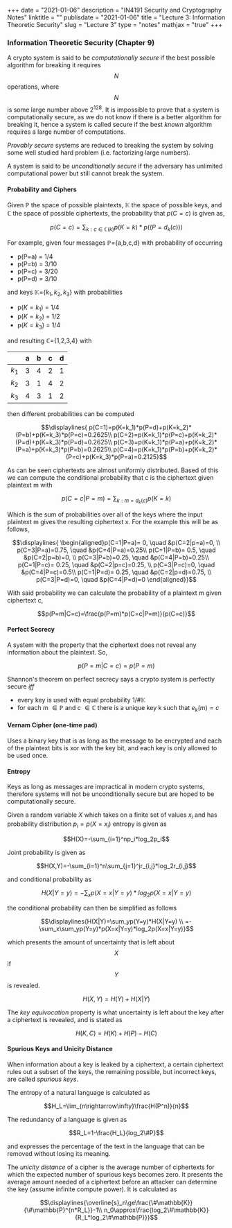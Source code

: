 +++
date = "2021-01-06"
description = "IN4191 Security and Cryptography Notes"
linktitle = ""
publisdate = "2021-01-06"
title = "Lecture 3: Information Theoretic Security"
slug = "Lecture 3"
type = "notes"
mathjax = "true"
+++

### Information Theoretic Security (Chapter 9)

A crypto system is said to be _computationally secure_ if the best possible algorithm for breaking it requires $$N$$ operations,
where $$N$$ is some large number above $2^{128}$. It is impossible to prove that a system is computationally secure, as
we do not know if there is a better algorithm for breaking it, hence a system is called secure if the best _known_ algorithm
requires a large number of computations.

_Provably secure_ systems are reduced to breaking the system by solving some well studied hard problem (i.e. factorizing large
numbers).

A system is said to be _unconditionally secure_ if the adversary has unlimited computational power but still cannot break
 the system.

#### Probability and Ciphers

 Given $\mathbb{P}$ the space of possible plaintexts, $\mathbb{K}$ the space of possible keys, and $\mathbb{C}$ the space of possible ciphertexts,
the probability that $p(C=c)$ is given as,

$$p(C=c) = \sum_{k:c\in \mathbb{C}(k)}p(K=k)*p((P=d_k(c)))$$

For example, given four messages $\mathbb{P}$={a,b,c,d} with probability of occurring

- p(P=a) = 1/4
- p(P=b) = 3/10
- p(P=c) = 3/20
- p(P=d) = 3/10

and keys $\mathbb{K}$={$k_1,k_2,k_3$} with probabilities

- p($K=k_1$) = 1/4
- p($K=k_2$) = 1/2
- p($K=k_3$) = 1/4

and resulting $\mathbb{C}$={1,2,3,4} with

|       | a   | b   | c   | d   |
| ----- | --- | --- | --- | --- |
| $k_1$ | 3   | 4   | 2   | 1   |
| $k_2$ | 3   | 1   | 4   | 2   |
| $k_3$ | 4   | 3   | 1   | 2   |

then different probabilities can be computed

$$\displaylines{
p(C=1)=p(K=k_1)*p(P=d)+p(K=k_2)*(P=b)+p(K=k_3)*p(P=c)=0.2625\\
p(C=2)=p(K=k_1)*p(P=c)+p(K=k_2)*(P=d)+p(K=k_3)*p(P=d)=0.2625\\
p(C=3)=p(K=k_1)*p(P=a)+p(K=k_2)*(P=a)+p(K=k_3)*p(P=b)=0.2625\\
p(C=4)=p(K=k_1)*p(P=b)+p(K=k_2)*(P=c)+p(K=k_3)*p(P=a)=0.2125}$$

As can be seen ciphertexts are almost uniformly distributed. Based of this we can compute the conditional probability that c is the ciphertext given plaintext m with

$$p(C=c|P=m)=\sum_{k:m=d_k(c)}p(K=k)$$

Which is the sum of probabilities over all of the keys where the input plaintext m gives the resulting ciphertext x. For the example this will be as follows,

$$\displaylines{
\begin{aligned}p(C=1|P=a)= 0, \quad &p(C=2|p=a)=0, \\ p(C=3|P=a)=0.75, \quad &p(C=4|P=a)=0.25\\
p(C=1|P=b)= 0.5, \quad &p(C=2|p=b)=0, \\ p(C=3|P=b)=0.25, \quad &p(C=4|P=b)=0.25\\
p(C=1|P=c)= 0.25, \quad &p(C=2|p=c)=0.25, \\ p(C=3|P=c)=0, \quad &p(C=4|P=c)=0.5\\
p(C=1|P=d)= 0.25, \quad &p(C=2|p=d)=0.75, \\ p(C=3|P=d)=0, \quad &p(C=4|P=d)=0
\end{aligned}}$$

With said probability we can calculate the probability of a plaintext m given ciphertext c,

$$p(P=m|C=c)=\frac{p(P=m)*p(C=c|P=m)}{p(C=c)}$$

#### Perfect Secrecy

A system with the property that the ciphertext does not reveal any information about the plaintext. So,

$$p(P=m|C=c)=p(P=m)$$

Shannon's theorem on perfect secrecy says a crypto system is perfectly secure _iff_

- every key is used with equal probability 1/#$\mathbb{K}$
- for each m $\in\mathbb{P}$ and c $\in \mathbb{C}$ there is a unique key k such that $e_k(m)=c$

#### Vernam Cipher (one-time pad)

Uses a binary key that is as long as the message to be encrypted and each of the plaintext bits is xor with the key bit, and each key is only allowed to be used once.

#### Entropy

Keys as long as messages are impractical in modern crypto systems, therefore systems will not be unconditionally secure but are hoped to be computationally secure.

Given a random variable $X$ which takes on a finite set of values $x_i$ and has probability distribution $p_i=p(X=x_i)$ entropy is given as

$$H(X)=-\sum_{i=1}^np_i*log_2p_i$$

Joint probability is given as

$$H(X,Y)=-\sum_{i=1}^n\sum_{j=1}^jr_{i,j}*log_2r_{i,j}$$

and conditional probability as

$$H(X|Y=y)=-\sum_{x}p(X=x|Y=y)*log_2 p(X=x|Y=y)$$

the conditional probability can then be simplified as follows

$$\displaylines{H(X|Y)=\sum_yp(Y=y)*H(X|Y=y) \\
=-\sum_x\sum_yp(Y=y)*p(X=x|Y=y)*log_2p(X=x|Y=y)}$$

which presents the amount of uncertainty that is left about $$X$$ if $$Y$$ is revealed.

$$H(X,Y)=H(Y)+H(X|Y)$$

The _key equivocation_ property is what uncertainty is left about the key after a ciphertext is revealed, and is stated as

$$H(K,C)=H(K)+H(P)-H(C)$$

#### Spurious Keys and Unicity Distance

When information about a key is leaked by a ciphertext, a certain ciphertext rules out a subset of the keys, the remaining possible, but incorrect keys, are called _spurious keys_.

The entropy of a natural language is calculated as

$$H_L=\lim_{n\rightarrow\infty}\frac{H(P^n)}{n}$$

The redundancy of a language is given as

$$R_L=1-\frac{H_L}{log_2\#P}$$

and expresses the percentage of the text in the language that can be removed without losing its meaning.

The _unicity distance_ of a cipher is the average number of ciphertexts for which the expected number of spurious keys becomes zero. It presents the average amount needed of a ciphertext before an attacker can determine the key (assume infinite compute power). It is calculated as

$$\displaylines{\overline{s}_n\ge\frac{\#\mathbb{K}}{\#\mathbb{P}^{n*R_L}}-1\\
n_0\approx\frac{log_2\#\mathbb{K}}{R_L*log_2\#\mathbb{P}}}$$
